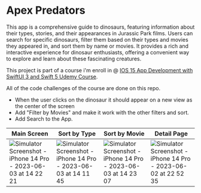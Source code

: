 # Apex Predators

This app is a comprehensive guide to dinosaurs, featuring information about their types, stories, and their appearances in Jurassic Park films. Users can search for specific dinosaurs, filter them based on their types and movies they appeared in, and sort them by name or movies. 
It provides a rich and interactive experience for dinosaur enthusiasts, offering a convenient way to explore and learn about these fascinating creatures.

This project is part of a course i'm enroll in @ [IOS 15 App Development with SwiftUI 3 and Swift 5 Udemy Course](https://farfetch.udemy.com/course/ios-15-app-development-with-swiftui-3-and-swift-5/). 

All of the code challenges of the course are done on this repo.

* When the user clicks on the dinosaur it should appear on a new view as the center of the screen
* Add "Filter by Movies" and make it work with the other filters and sort.
* Add Search to the App.

| Main Screen        | Sort by Type           | Sort by Movie           | Detail Page          |
| ------------- | ------------- | ------------- | ------------- |
| ![Simulator Screenshot - iPhone 14 Pro - 2023-06-03 at 14 22 21](https://github.com/onunomendonca/apexPredators/assets/5332606/33565435-c164-4ff8-8cac-e9dfcecd208e)  | ![Simulator Screenshot - iPhone 14 Pro - 2023-06-03 at 14 11 45](https://github.com/onunomendonca/apexPredators/assets/5332606/479cace9-2e8e-48c2-9dda-c582edf1d4ea) | ![Simulator Screenshot - iPhone 14 Pro - 2023-06-03 at 14 23 07](https://github.com/onunomendonca/apexPredators/assets/5332606/1b916904-f6d9-4654-94c2-618ab28f9bec) | ![Simulator Screenshot - iPhone 14 Pro - 2023-06-02 at 22 52 35](https://github.com/onunomendonca/apexPredators/assets/5332606/d2ae30b5-687b-4737-8783-cc1aafaef1ef) |



